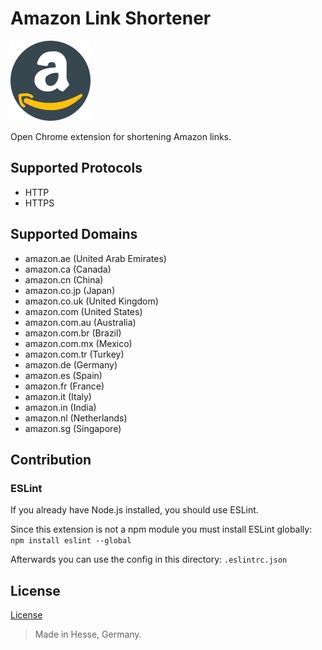 # Amazon Link Shortener

![(Logo)](./icons/amazon-url-shortener_128.png)

Open Chrome extension for shortening Amazon links.


## Supported Protocols

- HTTP
- HTTPS


## Supported Domains

- amazon.ae (United Arab Emirates)
- amazon.ca (Canada)
- amazon.cn (China)
- amazon.co.jp (Japan)
- amazon.co.uk (United Kingdom)
- amazon.com (United States)
- amazon.com.au (Australia)
- amazon.com.br (Brazil)
- amazon.com.mx (Mexico)
- amazon.com.tr (Turkey)
- amazon.de (Germany)
- amazon.es (Spain)
- amazon.fr (France)
- amazon.it (Italy)
- amazon.in (India)
- amazon.nl (Netherlands)
- amazon.sg (Singapore)


## Contribution

### ESLint

If you already have Node.js installed, you should use ESLint.

Since this extension is not a npm module you must install ESLint globally:
`npm install eslint --global`

Afterwards you can use the config in this directory:
`.eslintrc.json`


## License

[License](./LICENSE)


> Made in Hesse, Germany.
